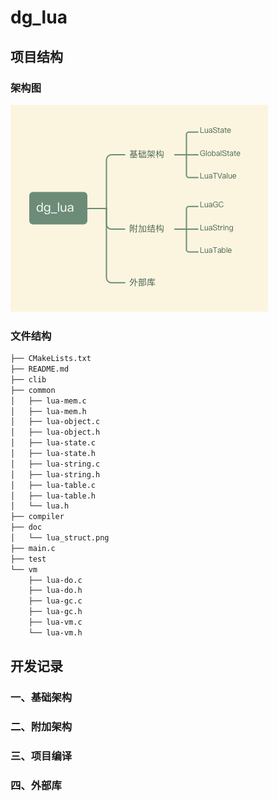 # dg_lua

## 项目结构

### 架构图

![项目结构图](doc/lua_struct.png)

### 文件结构

```txt
├── CMakeLists.txt
├── README.md
├── clib
├── common
│   ├── lua-mem.c
│   ├── lua-mem.h
│   ├── lua-object.c
│   ├── lua-object.h
│   ├── lua-state.c
│   ├── lua-state.h
│   ├── lua-string.c
│   ├── lua-string.h
│   ├── lua-table.c
│   ├── lua-table.h
│   └── lua.h
├── compiler
├── doc
│   └── lua_struct.png
├── main.c
├── test
└── vm
    ├── lua-do.c
    ├── lua-do.h
    ├── lua-gc.c
    ├── lua-gc.h
    ├── lua-vm.c
    └── lua-vm.h
```

## 开发记录

### 一、基础架构

### 二、附加架构

### 三、项目编译

### 四、外部库
